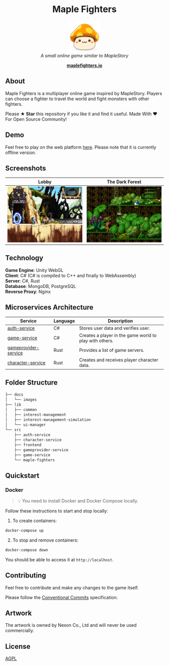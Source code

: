 <h1 align="center">Maple Fighters</h1>
<p align="center">
  <img src="docs/images/maplestory-icon.png" width="100px" height="100px"/>
  <br><i>A small online game similar to MapleStory</i><br>
</p>
<p align="center">
  <a href="http://maplefighters.io"><strong>maplefighters.io</strong></a>
  <br>
</p>

## About

Maple Fighters is a multiplayer online game inspired by MapleStory. Players can choose a fighter to travel the world and fight monsters with other fighters.

Please **★ Star** this repository if you like it and find it useful. Made With ❤ For Open Source Community!

## Demo

Feel free to play on the web platform [here](https://ukben.dev/maple-fighters). Please note that it is currently offline version.

## Screenshots

| Lobby                                                                                                         | The Dark Forest                                                                                                    |
| ----------------------------------------------------------------------------------------------------------------- | ------------------------------------------------------------------------------------------------------------------ |
| <img src="docs/images/lobby.jpg"> | <img src="docs/images/the-dark-forest.jpg"> |

## Technology

**Game Engine**: Unity WebGL   
**Client**: C# (C# is compiled to C++ and finally to WebAssembly)   
**Server**: C#, Rust   
**Database**: MongoDB, PostgreSQL   
**Reverse Proxy**: Nginx   

## Microservices Architecture

| Service                                              | Language      | Description                                                    														|
| ---------------------------------------------------- | ------------- | -------------------------------------------------------------------------------------------------------------------------------------------------------------------------------|
| [auth-service](./src/auth-service)                   | C#            | Stores user data and verifies user. 			   															|
| [game-service](./src/game-service/Game.Application)                   | C#            | Creates a player in the game world to play with others. 	|
| [gameprovider-service](./src/gameprovider-service)   | Rust          | Provides a list of game servers. 																|
| [character-service](./src/character-service)         | Rust          | Creates and receives player character data. 																|

## Folder Structure

```
├── docs
│   └── images
├── lib
│   ├── common
│   ├── interest-management
│   ├── interest-management-simulation
│   └── ui-manager
└── src
    ├── auth-service
    ├── character-service
    ├── frontend
    ├── gameprovider-service
    ├── game-service
    └── maple-fighters
```

## Quickstart

### Docker

> 💡 You need to install Docker and Docker Compose locally.

Follow these instructions to start and stop locally:

1. To create containers:
```bash
docker-compose up
```

2. To stop and remove containers:
```bash
docker-compose down
```
You should be able to access it at `http://localhost`.

## Contributing

Feel free to contribute and make any changes to the game itself.

Please follow the [Conventional Commits](https://www.conventionalcommits.org/) specification.

## Artwork

The artwork is owned by Nexon Co., Ltd and will never be used commercially.

## License

[AGPL](https://choosealicense.com/licenses/agpl-3.0/)
